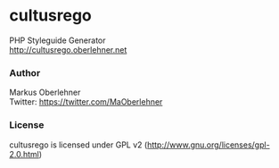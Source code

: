 # cultusrego
PHP Styleguide Generator  
http://cultusrego.oberlehner.net

### Author
Markus Oberlehner  
Twitter: https://twitter.com/MaOberlehner

### License
cultusrego is licensed under GPL v2 (http://www.gnu.org/licenses/gpl-2.0.html)
